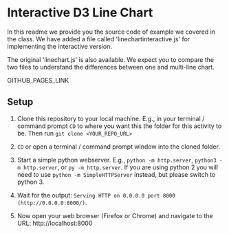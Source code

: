 # Interactive D3 Line Chart

In this readme we provide you the source code of example we covered in the class. We have added a file called 'linechartinteractive.js' for implementing the interactive version.

The original 'linechart.js' is also available. We expect you to compare the two files to understand the differences between one and multi-line chart.

GITHUB_PAGES_LINK

## Setup

1. Clone this repository to your local machine. E.g., in your terminal / command prompt `CD` to where you want this the folder for this activity to be. Then run `git clone <YOUR_REPO_URL>`

1. `CD` or open a terminal / command prompt window into the cloned folder.

1. Start a simple python webserver. E.g., `python -m http.server`, `python3 -m http.server`, or `py -m http.server`. If you are using python 2 you will need to use `python -m SimpleHTTPServer` instead, but please switch to python 3.

1. Wait for the output: `Serving HTTP on 0.0.0.0 port 8000 (http://0.0.0.0:8000/)`.

1. Now open your web browser (Firefox or Chrome) and navigate to the URL: http://localhost:8000
